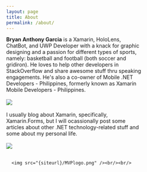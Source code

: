 ```yaml
---
layout: page
title: About
permalink: /about/
---
```


<div>
  <div style="display: inline-block; width: 73%; vertical-align: top;"> <b>Bryan Anthony Garcia</b> is a Xamarin, HoloLens, ChatBot, and UWP Developer with a knack for graphic designing and a passion for different types of sports, namely: basketball and football (both soccer and gridiron). He loves to help other developers in StackOverflow and share awesome stuff thru speaking engagements. He's also a co-owner of Mobile .NET Developers - Philippines, formerly known as Xamarin Mobile Developers - Philippines. <br/><br/>
    <img src="{{siteUrl}}/Mondph.png" /><br/><br/>
  I usually blog about Xamarin, specifically, Xamarin.Forms, but I will ocassionally post some articles about other .NET technology-related stuff and some about my personal life. <br/><br/>
     <img src="https://camo.githubusercontent.com/2dc7d698e708e22f2c3508b09a8fbe092364f275/68747470733a2f2f7777772e706c616e657478616d6172696e2e636f6d2f436f6e74656e742f696d672f706c616e657478616d6172696e2d66656174757265642d62616467652e706e67" /><br/><br/>
   
      <img src="{siteurl}/MVPlogo.png" /><br/><br/>
</div>
</div>
